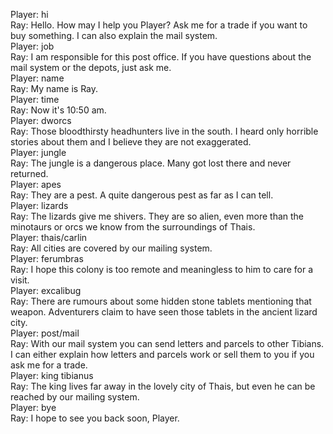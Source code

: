 Player: hi  
Ray: Hello. How may I help you Player? Ask me for a trade if you want to buy something. I can also explain the mail system.  
Player: job  
Ray: I am responsible for this post office. If you have questions about the mail system or the depots, just ask me.  
Player: name  
Ray: My name is Ray.  
Player: time  
Ray: Now it's 10:50 am.  
Player: dworcs  
Ray: Those bloodthirsty headhunters live in the south. I heard only horrible stories about them and I believe they are not exaggerated.  
Player: jungle  
Ray: The jungle is a dangerous place. Many got lost there and never returned.  
Player: apes  
Ray: They are a pest. A quite dangerous pest as far as I can tell.  
Player: lizards  
Ray: The lizards give me shivers. They are so alien, even more than the minotaurs or orcs we know from the surroundings of Thais.  
Player: thais/carlin  
Ray: All cities are covered by our mailing system.  
Player: ferumbras  
Ray: I hope this colony is too remote and meaningless to him to care for a visit.  
Player: excalibug  
Ray: There are rumours about some hidden stone tablets mentioning that weapon. Adventurers claim to have seen those tablets in the ancient lizard city.  
Player: post/mail  
Ray: With our mail system you can send letters and parcels to other Tibians. I can either explain how letters and parcels work or sell them to you if you ask me for a trade.  
Player: king tibianus  
Ray: The king lives far away in the lovely city of Thais, but even he can be reached by our mailing system.  
Player: bye  
Ray: I hope to see you back soon, Player.  
